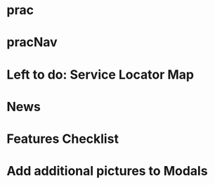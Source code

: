 # prac
# pracNav

# Left to do: Service Locator Map
#			  News
#			  Features Checklist
#			  Add additional pictures to Modals
